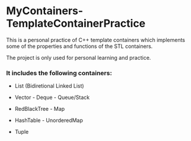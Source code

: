 # MyContainers-TemplateContainerPractice
 This is a personal practice of C++ template containers which implements some of the properties and functions of the STL containers.
 
 The project is only used for personal learning and practice. 
 
 ### It includes the following containers:
 
  - List (Bidiretional Linked List)
  
  - Vector - Deque - Queue/Stack
  
  - RedBlackTree - Map
  
  - HashTable - UnorderedMap
  
  - Tuple
